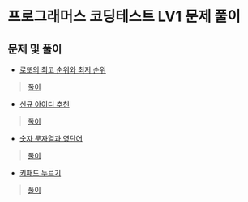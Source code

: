 # 프로그래머스 코딩테스트 LV1 문제 풀이

## 문제 및 풀이
* [로또의 최고 순위와 최저 순위](https://programmers.co.kr/learn/courses/30/lessons/77484)
> [풀이](https://github.com/Early-Birdd/programmers-lv1/blob/master/%EB%A1%9C%EB%98%90%EC%9D%98%20%EC%B5%9C%EA%B3%A0%20%EC%88%9C%EC%9C%84%EC%99%80%20%EC%B5%9C%EC%A0%80%20%EC%88%9C%EC%9C%84.py)
* [신규 아이디 추천](https://programmers.co.kr/learn/courses/30/lessons/72410)
> [풀이](https://github.com/Early-Birdd/programmers-lv1/blob/master/%EC%8B%A0%EA%B7%9C%20%EC%95%84%EC%9D%B4%EB%94%94%20%EC%B6%94%EC%B2%9C.py)
* [숫자 문자열과 영단어](https://programmers.co.kr/learn/courses/30/lessons/81301)
> [풀이]()
* [키패드 누르기](https://programmers.co.kr/learn/courses/30/lessons/67256)
> [풀이]()